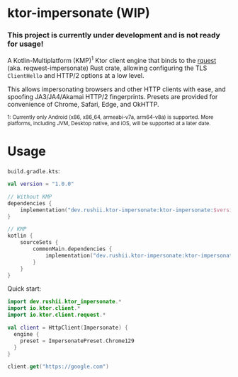 # ktor-impersonate (WIP)

### This project is currently under development and is not ready for usage!

A Kotlin-Multiplatform (KMP)<sup>1</sup> Ktor client engine that binds to the [rquest] (aka. reqwest-impersonate) Rust crate,
allowing configuring the TLS `ClientHello` and HTTP/2 options at a low level.

This allows impersonating browsers and other HTTP clients with ease, and spoofing JA3/JA4/Akamai HTTP/2 fingerprints.
Presets are provided for convenience of Chrome, Safari, Edge, and OkHTTP.


<sup>1:
Currently only Android (x86, x86_64, armeabi-v7a, arm64-v8a) is supported.
More platforms, including JVM, Desktop native, and iOS, will be supported at a later date.
</sup>
<br/>

# Usage

`build.gradle.kts`:
```kts
val version = "1.0.0"

// Without KMP
dependencies {
	implementation("dev.rushii.ktor-impersonate:ktor-impersonate:$version")
}

// KMP
kotlin {
	sourceSets {
		commonMain.dependencies {
			implementation("dev.rushii.ktor-impersonate:ktor-impersonate:$version")
		}
	}
}
```

Quick start:
```kotlin
import dev.rushii.ktor_impersonate.*
import io.ktor.client.*
import io.ktor.client.request.*

val client = HttpClient(Impersonate) {
  engine {
    preset = ImpersonatePreset.Chrome129
  }
}

client.get("https://google.com")
```

[rquest]: https://github.com/penumbra-x/rquest
